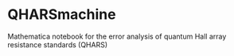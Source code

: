 # QHARSmachine
Mathematica notebook for the error analysis of quantum Hall array resistance standards (QHARS)
